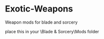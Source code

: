 # Exotic-Weapons
Weapon mods for blade and sorcery

place this in your \Blade & Sorcery\Mods folder
